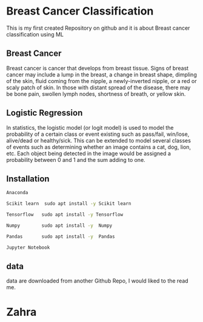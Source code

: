 # Breast Cancer Classification
This is my first created Repository on github and it is about Breast cancer classification using ML

## Breast Cancer 

Breast cancer is cancer that develops from breast tissue. Signs of breast cancer may include a lump in the breast, a change in breast shape, dimpling of the skin, fluid coming from the nipple, a newly-inverted nipple, or a red or scaly patch of skin. In those with distant spread of the disease, there may be bone pain, swollen lymph nodes, shortness of breath, or yellow skin.

## Logistic Regression 
In statistics, the logistic model (or logit model) is used to model the probability of a certain class or event existing such as pass/fail, win/lose, alive/dead or healthy/sick. This can be extended to model several classes of events such as determining whether an image contains a cat, dog, lion, etc. Each object being detected in the image would be assigned a probability between 0 and 1 and the sum adding to one.

## Installation 
```bash 
Anaconda
```


```bash 
Scikit learn  sudo apt install -y Scikit learn 
```


```bash 
Tensorflow   sudo apt install -y Tensorflow 
```


```bash 
Numpy        sudo apt install -y  Numpy 
```


```bash
Pandas       sudo apt install -y  Pandas    
```
 

```bash
Jupyter Notebook 
```
## data 
data are downloaded from another Github Repo, I would liked to the read me.

# Zahra 
